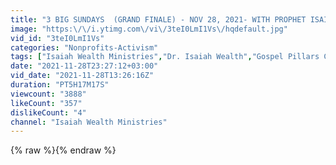 ```yaml
---
title: "3 BIG SUNDAYS  (GRAND FINALE) - NOV 28, 2021- WITH PROPHET ISAIAH WEALTH"
image: "https:\/\/i.ytimg.com\/vi\/3teI0LmI1Vs\/hqdefault.jpg"
vid_id: "3teI0LmI1Vs"
categories: "Nonprofits-Activism"
tags: ["Isaiah Wealth Ministries","Dr. Isaiah Wealth","Gospel Pillars Church"]
date: "2021-11-28T23:27:12+03:00"
vid_date: "2021-11-28T13:26:16Z"
duration: "PT5H17M17S"
viewcount: "3888"
likeCount: "357"
dislikeCount: "4"
channel: "Isaiah Wealth Ministries"
---
```

{% raw %}{% endraw %}
